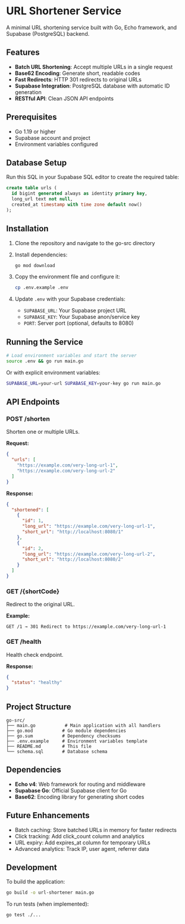 # URL Shortener Service

A minimal URL shortening service built with Go, Echo framework, and Supabase (PostgreSQL) backend.

## Features

- **Batch URL Shortening**: Accept multiple URLs in a single request
- **Base62 Encoding**: Generate short, readable codes
- **Fast Redirects**: HTTP 301 redirects to original URLs
- **Supabase Integration**: PostgreSQL database with automatic ID generation
- **RESTful API**: Clean JSON API endpoints

## Prerequisites

- Go 1.19 or higher
- Supabase account and project
- Environment variables configured

## Database Setup

Run this SQL in your Supabase SQL editor to create the required table:

```sql
create table urls (
  id bigint generated always as identity primary key,
  long_url text not null,
  created_at timestamp with time zone default now()
);
```

## Installation

1. Clone the repository and navigate to the go-src directory
2. Install dependencies:
   ```bash
   go mod download
   ```

3. Copy the environment file and configure it:
   ```bash
   cp .env.example .env
   ```

4. Update `.env` with your Supabase credentials:
   - `SUPABASE_URL`: Your Supabase project URL
   - `SUPABASE_KEY`: Your Supabase anon/service key
   - `PORT`: Server port (optional, defaults to 8080)

## Running the Service

```bash
# Load environment variables and start the server
source .env && go run main.go
```

Or with explicit environment variables:
```bash
SUPABASE_URL=your-url SUPABASE_KEY=your-key go run main.go
```

## API Endpoints

### POST /shorten
Shorten one or multiple URLs.

**Request:**
```json
{
  "urls": [
    "https://example.com/very-long-url-1",
    "https://example.com/very-long-url-2"
  ]
}
```

**Response:**
```json
{
  "shortened": [
    {
      "id": 1,
      "long_url": "https://example.com/very-long-url-1",
      "short_url": "http://localhost:8080/1"
    },
    {
      "id": 2,
      "long_url": "https://example.com/very-long-url-2", 
      "short_url": "http://localhost:8080/2"
    }
  ]
}
```

### GET /{shortCode}
Redirect to the original URL.

**Example:**
```
GET /1 → 301 Redirect to https://example.com/very-long-url-1
```

### GET /health
Health check endpoint.

**Response:**
```json
{
  "status": "healthy"
}
```

## Project Structure

```
go-src/
├── main.go           # Main application with all handlers
├── go.mod           # Go module dependencies
├── go.sum           # Dependency checksums
├── .env.example     # Environment variables template
├── README.md        # This file
└── schema.sql       # Database schema
```

## Dependencies

- **Echo v4**: Web framework for routing and middleware
- **Supabase Go**: Official Supabase client for Go
- **Base62**: Encoding library for generating short codes

## Future Enhancements

- Batch caching: Store batched URLs in memory for faster redirects
- Click tracking: Add click_count column and analytics
- URL expiry: Add expires_at column for temporary URLs
- Advanced analytics: Track IP, user agent, referrer data

## Development

To build the application:
```bash
go build -o url-shortener main.go
```

To run tests (when implemented):
```bash
go test ./...
```
